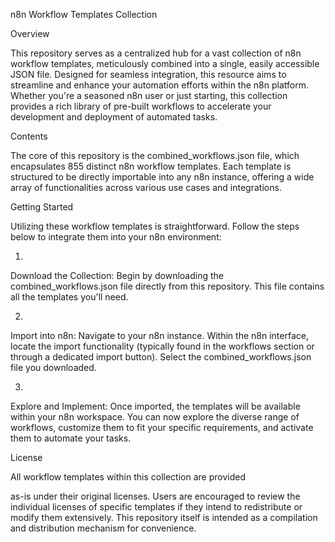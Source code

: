 n8n Workflow Templates Collection

Overview

This repository serves as a centralized hub for a vast collection of n8n workflow templates, meticulously combined into a single, easily accessible JSON file. Designed for seamless integration, this resource aims to streamline and enhance your automation efforts within the n8n platform. Whether you're a seasoned n8n user or just starting, this collection provides a rich library of pre-built workflows to accelerate your development and deployment of automated tasks.

Contents

The core of this repository is the combined_workflows.json file, which encapsulates 855 distinct n8n workflow templates. Each template is structured to be directly importable into any n8n instance, offering a wide array of functionalities across various use cases and integrations.

Getting Started

Utilizing these workflow templates is straightforward. Follow the steps below to integrate them into your n8n environment:

1.
Download the Collection: Begin by downloading the combined_workflows.json file directly from this repository. This file contains all the templates you'll need.

2.
Import into n8n: Navigate to your n8n instance. Within the n8n interface, locate the import functionality (typically found in the workflows section or through a dedicated import button). Select the combined_workflows.json file you downloaded.

3.
Explore and Implement: Once imported, the templates will be available within your n8n workspace. You can now explore the diverse range of workflows, customize them to fit your specific requirements, and activate them to automate your tasks.

License

All workflow templates within this collection are provided

as-is under their original licenses. Users are encouraged to review the individual licenses of specific templates if they intend to redistribute or modify them extensively. This repository itself is intended as a compilation and distribution mechanism for convenience.

